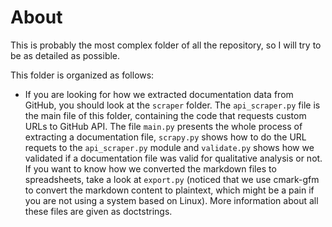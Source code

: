 # About

This is probably the most complex folder of all the repository, so I will try to be as detailed as possible.

This folder is organized as follows:
- If you are looking for how we extracted documentation data from GitHub, you should look at the `scraper` folder. The `api_scraper.py` file is the main file of this folder, containing the code that requests custom URLs to GitHub API. The file `main.py` presents the whole process of extracting a documentation file, `scrapy.py` shows how to do the URL requets to the `api_scraper.py` module and `validate.py` shows how we validated if a documentation file was valid for qualitative analysis or not. If you want to know how we converted the markdown files to spreadsheets, take a look at `export.py` (noticed that we use cmark-gfm to convert the markdown content to plaintext, which might be a pain if you are not using a system based on Linux). More information about all these files are given as doctstrings. 
